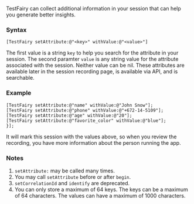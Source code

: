TestFairy can collect additional information in your session that can help you generate better insights. 

### Syntax

`[TestFairy setAttribute:@"<key>" withValue:@"<value>"]`

The first value is a string `key` to help you search for the attribute in your session. The second paramter `value` is any string value for the attribute associated with the session. Neither value can be nil. These attributes are available later in the session recording page, is available via API, and is searchable.

### Example

```
[TestFairy setAttribute:@"name" withValue:@"John Snow"];
[TestFairy setAttribute:@"phone" withValue:@"+672-14-5109"];
[TestFairy setAttribute:@"age" withValue:@"20"];
[TestFairy setAttribute:@"favorite_color" withValue:@"blue"];
}];
```

It will mark this session with the values above, so when you review the recording, you have more information about the person running the app.

### Notes

1. `setAttribute:` may be called many times. 
2. You may call `setAttribute` before or after `begin`.
3. `setCorrelationId` and `identify` are deprecated.
4. You can only store a maximum of 64 keys. The keys can be a maximum of 64 characters. The values can have a maximum of 1000 characters.
